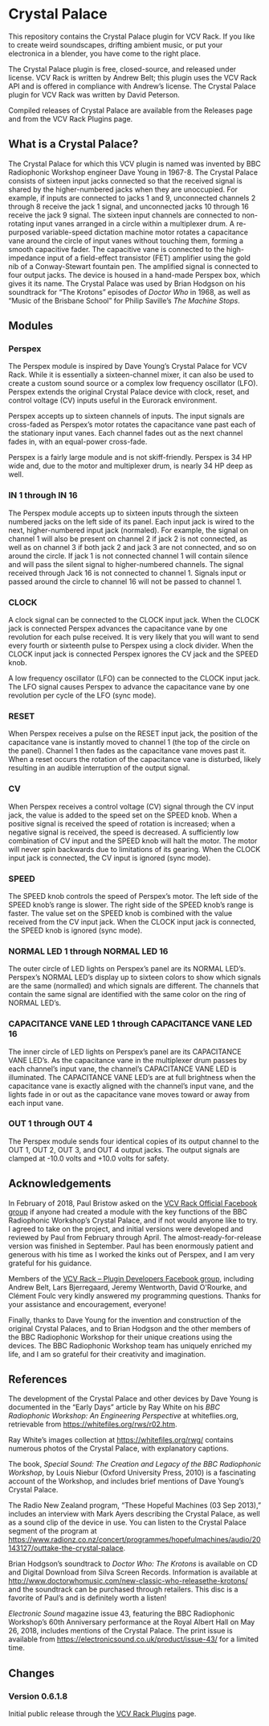 Crystal Palace
==============

This repository contains the Crystal Palace plugin for VCV Rack. If you like to
create weird soundscapes, drifting ambient music, or put your electronica in a
blender, you have come to the right place.

The Crystal Palace plugin is free, closed-source, and released under license.
VCV Rack is written by Andrew Belt; this plugin uses the VCV Rack API and is
offered in compliance with Andrew’s license. The Crystal Palace plugin for VCV
Rack was written by David Peterson.

Compiled releases of Crystal Palace are available from the Releases page and
from the VCV Rack Plugins page.

What is a Crystal Palace?
-------------------------

The Crystal Palace for which this VCV plugin is named was invented by BBC
Radiophonic Workshop engineer Dave Young in 1967-8. The Crystal Palace consists
of sixteen input jacks connected so that the received signal is shared by the
higher-numbered jacks when they are unoccupied. For example, if inputs are
connected to jacks 1 and 9, unconnected channels 2 through 8 receive the jack 1
signal, and unconnected jacks 10 through 16 receive the jack 9 signal. The
sixteen input channels are connected to non-rotating input vanes arranged in a
circle within a multiplexer drum. A re-purposed variable-speed dictation machine
motor rotates a capacitance vane around the circle of input vanes without
touching them, forming a smooth capacitive fader. The capacitive vane is
connected to the high-impedance input of a field-effect transistor (FET)
amplifier using the gold nib of a Conway-Stewart fountain pen. The amplified
signal is connected to four output jacks. The device is housed in a hand-made
Perspex box, which gives it its name. The Crystal Palace was used by Brian
Hodgson on his soundtrack for “The Krotons” episodes of *Doctor Who* in 1968, as
well as “Music of the Brisbane School” for Philip Saville’s *The Machine Stops*.

Modules
-------

### Perspex

The Perspex module is inspired by Dave Young’s Crystal Palace for VCV Rack.
While it is essentially a sixteen-channel mixer, it can also be used to create a
custom sound source or a complex low frequency oscillator (LFO). Perspex extends
the original Crystal Palace device with clock, reset, and control voltage (CV)
inputs useful in the Eurorack environment.

Perspex accepts up to sixteen channels of inputs. The input signals are
cross-faded as Perspex’s motor rotates the capacitance vane past each of the
stationary input vanes. Each channel fades out as the next channel fades in,
with an equal-power cross-fade.

Perspex is a fairly large module and is not skiff-friendly. Perspex is 34 HP
wide and, due to the motor and multiplexer drum, is nearly 34 HP deep as well.

### IN 1 through IN 16

The Perspex module accepts up to sixteen inputs through the sixteen numbered
jacks on the left side of its panel. Each input jack is wired to the next,
higher-numbered input jack (normaled). For example, the signal on channel 1 will
also be present on channel 2 if jack 2 is not connected, as well as on channel 3
if both jack 2 and jack 3 are not connected, and so on around the circle. If
jack 1 is not connected channel 1 will contain silence and will pass the silent
signal to higher-numbered channels. The signal received through Jack 16 is not
connected to channel 1. Signals input or passed around the circle to channel 16
will not be passed to channel 1.

### CLOCK

A clock signal can be connected to the CLOCK input jack. When the CLOCK jack is
connected Perspex advances the capacitance vane by one revolution for each pulse
received. It is very likely that you will want to send every fourth or sixteenth
pulse to Perspex using a clock divider. When the CLOCK input jack is connected
Perspex ignores the CV jack and the SPEED knob.

A low frequency oscillator (LFO) can be connected to the CLOCK input jack. The
LFO signal causes Perspex to advance the capacitance vane by one revolution per
cycle of the LFO (sync mode).

### RESET

When Perspex receives a pulse on the RESET input jack, the position of the
capacitance vane is instantly moved to channel 1 (the top of the circle on the
panel). Channel 1 then fades as the capacitance vane moves past it. When a reset
occurs the rotation of the capacitance vane is disturbed, likely resulting in an
audible interruption of the output signal.

### CV

When Perspex receives a control voltage (CV) signal through the CV input jack,
the value is added to the speed set on the SPEED knob. When a positive signal is
received the speed of rotation is increased; when a negative signal is received,
the speed is decreased. A sufficiently low combination of CV input and the SPEED
knob will halt the motor. The motor will never spin backwards due to limitations
of its gearing. When the CLOCK input jack is connected, the CV input is ignored
(sync mode).

### SPEED

The SPEED knob controls the speed of Perspex’s motor. The left side of the SPEED
knob’s range is slower. The right side of the SPEED knob’s range is faster. The
value set on the SPEED knob is combined with the value received from the CV
input jack. When the CLOCK input jack is connected, the SPEED knob is ignored
(sync mode).

### NORMAL LED 1 through NORMAL LED 16

The outer circle of LED lights on Perspex’s panel are its NORMAL LED’s.
Perspex’s NORMAL LED’s display up to sixteen colors to show which signals are
the same (normalled) and which signals are different. The channels that contain
the same signal are identified with the same color on the ring of NORMAL LED’s.

### CAPACITANCE VANE LED 1 through CAPACITANCE VANE LED 16

The inner circle of LED lights on Perspex’s panel are its CAPACITANCE VANE
LED’s. As the capacitance vane in the multiplexer drum passes by each channel’s
input vane, the channel’s CAPACITANCE VANE LED is illuminated. The CAPACITANCE
VANE LED’s are at full brightness when the capacitance vane is exactly aligned
with the channel’s input vane, and the lights fade in or out as the capacitance
vane moves toward or away from each input vane.

### OUT 1 through OUT 4

The Perspex module sends four identical copies of its output channel to the OUT
1, OUT 2, OUT 3, and OUT 4 output jacks. The output signals are clamped at -10.0
volts and +10.0 volts for safety.

Acknowledgements
----------------

In February of 2018, Paul Bristow asked on the [VCV Rack Official Facebook
group](https://www.facebook.com/groups/vcvrack/) if anyone had created a module
with the key functions of the BBC Radiophonic Workshop’s Crystal Palace, and if
not would anyone like to try. I agreed to take on the project, and initial
versions were developed and reviewed by Paul from February through April. The
almost-ready-for-release version was finished in September. Paul has been
enormously patient and generous with his time as I worked the kinks out of
Perspex, and I am very grateful for his guidance.

Members of the [VCV Rack – Plugin Developers Facebook
group](https://www.facebook.com/groups/2035785263299933/), including Andrew
Belt, Lars Bjerregaard, Jeremy Wentworth, David O'Rourke, and Clément Foulc very
kindly answered my programming questions. Thanks for your assistance and
encouragement, everyone!

Finally, thanks to Dave Young for the invention and construction of the original
Crystal Palaces, and to Brian Hodgson and the other members of the BBC
Radiophonic Workshop for their unique creations using the devices. The BBC
Radiophonic Workshop team has uniquely enriched my life, and I am so grateful
for their creativity and imagination.

References
----------

The development of the Crystal Palace and other devices by Dave Young is
documented in the “Early Days” article by Ray White on his *BBC Radiophonic
Workshop: An Engineering Perspective* at whiteflies.org, retrievable from
<https://whitefiles.org/rws/r02.htm>.

Ray White’s images collection at <https://whitefiles.org/rwg/> contains numerous
photos of the Crystal Palace, with explanatory captions.

The book, *Special Sound: The Creation and Legacy of the BBC Radiophonic
Workshop*, by Louis Niebur (Oxford University Press, 2010) is a fascinating
account of the Workshop, and includes brief mentions of Dave Young’s Crystal
Palace.

The Radio New Zealand program, “These Hopeful Machines (03 Sep 2013),” includes
an interview with Mark Ayers describing the Crystal Palace, as well as a sound
clip of the device in use. You can listen to the Crystal Palace segment of the
program at
<https://www.radionz.co.nz/concert/programmes/hopefulmachines/audio/20143127/outtake-the-crystal-palace>.

Brian Hodgson’s soundtrack to *Doctor Who: The Krotons* is available on CD and
Digital Download from Silva Screen Records. Information is available at
<http://www.doctorwhomusic.com/new-classic-who-releasethe-krotons/> and the
soundtrack can be purchased through retailers. This disc is a favorite of Paul’s
and is definitely worth a listen!

*Electronic Sound* magazine issue 43, featuring the BBC Radiophonic Workshop’s
60th Anniversary performance at the Royal Albert Hall on May 26, 2018, includes
mentions of the Crystal Palace. The print issue is available from
<https://electronicsound.co.uk/product/issue-43/> for a limited time.

Changes
-------

### Version 0.6.1.8

Initial public release through the [VCV Rack
Plugins](https://vcvrack.com/plugins.html) page.
